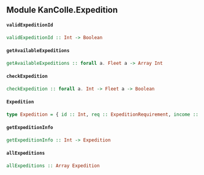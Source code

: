 ## Module KanColle.Expedition

#### `validExpeditionId`

``` purescript
validExpeditionId :: Int -> Boolean
```

#### `getAvailableExpeditions`

``` purescript
getAvailableExpeditions :: forall a. Fleet a -> Array Int
```

#### `checkExpedition`

``` purescript
checkExpedition :: forall a. Int -> Fleet a -> Boolean
```

#### `Expedition`

``` purescript
type Expedition = { id :: Int, req :: ExpeditionRequirement, income :: IncomeBase, cost :: Cost }
```

#### `getExpeditionInfo`

``` purescript
getExpeditionInfo :: Int -> Expedition
```

#### `allExpeditions`

``` purescript
allExpeditions :: Array Expedition
```


